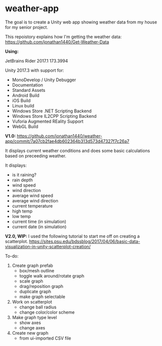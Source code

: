 # weather-app

The goal is to create a Unity web app showing weather data from my house for my senior project.

This repoistory explains how I'm getting the weather data: https://github.com/jonathan1440/Get-Weather-Data

**Using:**

JetBrains Rider 2017.1 173.3994

Unity 2017.3 with support for:
- MonoDevelop / Unity Debugger
- Documentation
- Standard Assets
- Android Build
- iOS Build
- Linux build
- Windows Store .NET Scripting Backend
- Windows Store IL2CPP Scripting Backend
- Vuforia Augmented REality Support
- WebGL Build

**V1.0:**
https://github.com/jonathan1440/weather-app/commit/7a07cb2fae4db602364b313d573d47327f7c26a7

It displays current weather conditions and does some basic calculations based on preceeding weather.

It displays:
- is it raining?
- rain depth
- wind speed
- wind direction
- average wind speed
- average wind direction
- current temperature
- high temp
- low temp
- current time (in simulation)
- current date (in simulation)

**V2.0, WIP:**
I used the following tutorial to start me off on creating a scatterplot.
https://sites.psu.edu/bdssblog/2017/04/06/basic-data-visualization-in-unity-scatterplot-creation/

To-do:
1. Create graph prefab
   - box/mesh outline
   - toggle walk around/rotate graph
   - scale graph
   - drag/reposition graph
   - duplicate graph
   - make graph selectable
2. Work on scatterplot
   - change ball radius
   - change color/color scheme
3. Make graph type level
   - show axes
   - change axes
4. Create new graph
   - from ui-imported CSV file
